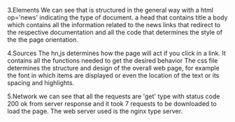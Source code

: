 3.Elements
We can see that is structured in the general way with a html op='news' indicating the type of document.
a head that contains title
a body which contains all the information related to the news links that redirect to the respective documentation and all the code that determines the style of the the page orientation.

4.Sources
The hn,js determines how the page will act if you click in a link. It contains all the functions needed to get the desired behavior
The css file determines the structure and design of the overall web page, for example the font in which items are displayed or even the location of the text or its spacing and highlights.

5.Network
we can see that all the requests are 'get' type with status code 200 ok from server response and it took 7 requests to be downloaded to load the page.
The web server used is the nginx type server.
